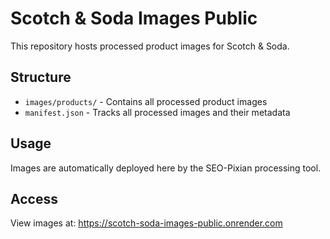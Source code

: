 # Scotch & Soda Images Public

This repository hosts processed product images for Scotch & Soda.

## Structure
- `images/products/` - Contains all processed product images
- `manifest.json` - Tracks all processed images and their metadata

## Usage
Images are automatically deployed here by the SEO-Pixian processing tool.

## Access
View images at: https://scotch-soda-images-public.onrender.com
